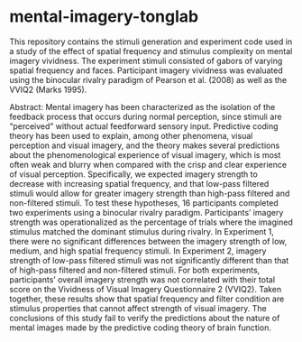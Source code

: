 # mental-imagery-tonglab
This repository contains the stimuli generation and experiment code used in a study of 
the effect of spatial frequency and stimulus complexity on mental imagery vividness. 
The experiment stimuli consisted of gabors of varying spatial frequency and faces.
Participant imagery vividness was evaluated using the binocular rivalry paradigm of 
Pearson et al. (2008) as well as the VVIQ2 (Marks 1995).

Abstract:
Mental imagery has been characterized as the isolation of the feedback process that
occurs during normal perception, since stimuli are “perceived” without actual feedforward
sensory input. Predictive coding theory has been used to explain, among other phenomena,
visual perception and visual imagery, and the theory makes several predictions about the
phenomenological experience of visual imagery, which is most often weak and blurry when
compared with the crisp and clear experience of visual perception. Specifically, we expected
imagery strength to decrease with increasing spatial frequency, and that low-pass filtered
stimuli would allow for greater imagery strength than high-pass filtered and non-filtered
stimuli. To test these hypotheses, 16 participants completed two experiments using a
binocular rivalry paradigm. Participants’ imagery strength was operationalized as the
percentage of trials where the imagined stimulus matched the dominant stimulus during
rivalry. In Experiment 1, there were no significant differences between the imagery strength
of low, medium, and high spatial frequency stimuli. In Experiment 2, imagery strength of
low-pass filtered stimuli was not significantly different than that of high-pass filtered and
non-filtered stimuli. For both experiments, participants’ overall imagery strength was not
correlated with their total score on the Vividness of Visual Imagery Questionnaire 2
(VVIQ2). Taken together, these results show that spatial frequency and filter condition are
stimulus properties that cannot affect strength of visual imagery. The conclusions of this
study fail to verify the predictions about the nature of mental images made by the predictive
coding theory of brain function.
